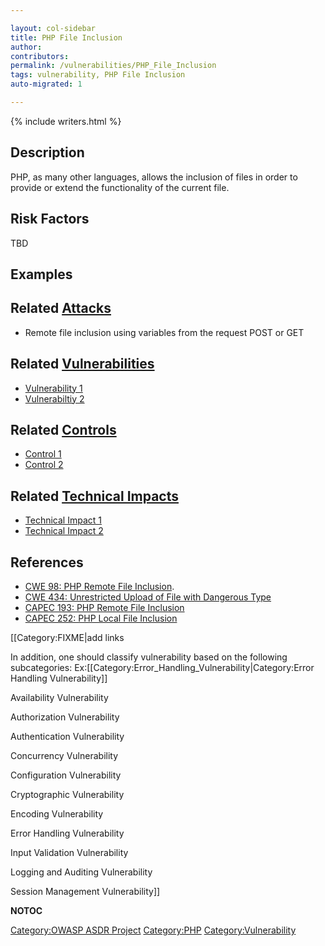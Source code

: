 ```yaml
---

layout: col-sidebar
title: PHP File Inclusion
author: 
contributors: 
permalink: /vulnerabilities/PHP_File_Inclusion
tags: vulnerability, PHP File Inclusion
auto-migrated: 1

---
```


{% include writers.html %}

## Description

PHP, as many other languages, allows the inclusion of files in order to
provide or extend the functionality of the current file.

## Risk Factors

TBD

## Examples

<?PHP
 include '/path/filename.php';
 include_once 'path/filename.class.php';
 require '../path/filename.inc';
 require_once 'filename.inc.php';
 ?>

## Related [Attacks](https://owasp.org/www-community/attacks/)

  - Remote file inclusion using variables from the request POST or GET

## Related [Vulnerabilities](https://owasp.org/www-community/vulnerabilities/)

  - [Vulnerability 1](Vulnerability_1 "wikilink")
  - [Vulnerabiltiy 2](Vulnerabiltiy_2 "wikilink")

## Related [Controls](https://owasp.org/www-community/controls/)

  - [Control 1](Control_1 "wikilink")
  - [Control 2](Control_2 "wikilink")

## Related [Technical Impacts](Technical_Impacts "wikilink")

  - [Technical Impact 1](Technical_Impact_1 "wikilink")
  - [Technical Impact 2](Technical_Impact_2 "wikilink")

## References

  - [CWE 98: PHP Remote File Inclusion](http://cwe.mitre.org/data/definitions/98.html).
  - [CWE 434: Unrestricted Upload of File with Dangerous Type](https://cwe.mitre.org/data/definitions/434.html)
  - [CAPEC 193: PHP Remote File Inclusion](https://capec.mitre.org/data/definitions/193.html)
  - [CAPEC 252: PHP Local File Inclusion](https://capec.mitre.org/data/definitions/252.html)

\[\[Category:FIXME|add links

In addition, one should classify vulnerability based on the following
subcategories:
Ex:\[\[Category:Error_Handling_Vulnerability|Category:Error Handling
Vulnerability\]\]

Availability Vulnerability

Authorization Vulnerability

Authentication Vulnerability

Concurrency Vulnerability

Configuration Vulnerability

Cryptographic Vulnerability

Encoding Vulnerability

Error Handling Vulnerability

Input Validation Vulnerability

Logging and Auditing Vulnerability

Session Management Vulnerability\]\]

__NOTOC__

[Category:OWASP ASDR Project](Category:OWASP_ASDR_Project "wikilink")
[Category:PHP](Category:PHP "wikilink")
[Category:Vulnerability](Category:Vulnerability "wikilink")
